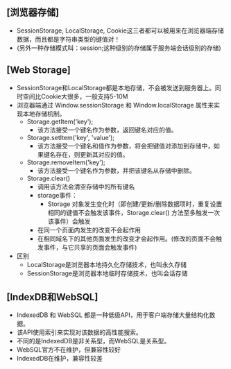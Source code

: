 ## [浏览器存储]

- SessionStorage, LocalStorage, Cookie这三者都可以被用来在浏览器端存储数据，而且都是字符串类型的键值对！
- (另外一种存储模式叫：session;这种级别的存储属于服务端会话级别的存储)

## [Web Storage]

- SessionStorage和LocalStorage都是本地存储，不会被发送到服务器上。同时空间比Cookie大很多，一般支持5-10M
- 浏览器端通过 Window.sessionStorage 和 Window.localStorage 属性来实现本地存储机制。
  - Storage.getItem('key');
    - 该方法接受一个键名作为参数，返回键名对应的值。
  - Storage.setItem('key', 'value');
    - 该方法接受一个键名和值作为参数，将会把键值对添加到存储中，如果键名存在，则更新其对应的值。
  - Storage.removeItem('key');
    - 该方法接受一个键名作为参数，并把该键名从存储中删除。
  - Storage.clear()
    - 调用该方法会清空存储中的所有键名
    - storage事件：
      - Storage 对象发生变化时（即创建/更新/删除数据项时，重复设置相同的键值不会触发该事件，Storage.clear() 方法至多触发一次该事件）会触发
    - 在同一个页面内发生的改变不会起作用
    - 在相同域名下的其他页面发生的改变才会起作用。(修改的页面不会触发事件，与它共享的页面会触发事件)
- 区别
  - LocalStorage是浏览器本地持久化存储技术，也叫永久存储
  - SessionStorage是浏览器本地临时存储技术，也叫会话存储

## [IndexDB和WebSQL]

- IndexedDB 和 WebSQL 都是一种低级API，用于客户端存储大量结构化数据。
- 该API使用索引来实现对该数据的高性能搜索。
- 不同的是IndexedDB是非关系型，而WebSQL是关系型。
- WebSQL官方不在维护，但兼容性较好
- IndexedDB在维护，兼容性较差